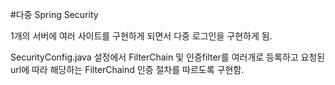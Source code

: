 #다중 Spring Security

1개의 서버에 여러 사이트를 구현하게 되면서 다중 로그인을 구현하게 됨.

SecurityConfig.java 설정에서 FilterChain 및 인증filter를 여러개로 등록하고 
요청된 url에 따라 해당하는 FilterChaind 인증 절차를 따르도록 구현함.
